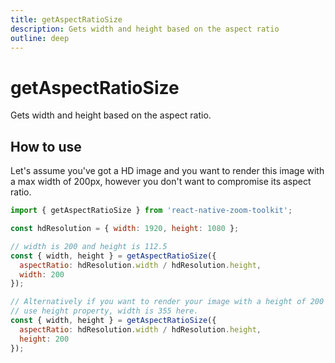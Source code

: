 ```yaml
---
title: getAspectRatioSize
description: Gets width and height based on the aspect ratio
outline: deep
---
```


# getAspectRatioSize
Gets width and height based on the aspect ratio.

## How to use
Let's assume you've got a HD image and you want to render this image with a max width of 200px, however you
don't want to compromise its aspect ratio.

```js
import { getAspectRatioSize } from 'react-native-zoom-toolkit';

const hdResolution = { width: 1920, height: 1080 };

// width is 200 and height is 112.5
const { width, height } = getAspectRatioSize({
  aspectRatio: hdResolution.width / hdResolution.height,
  width: 200
});

// Alternatively if you want to render your image with a height of 200
// use height property, width is 355 here.
const { width, height } = getAspectRatioSize({
  aspectRatio: hdResolution.width / hdResolution.height,
  height: 200
});
```
